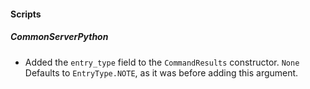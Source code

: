 
#### Scripts
##### CommonServerPython
- Added the `entry_type` field to the `CommandResults` constructor.
  `None` Defaults to `EntryType.NOTE`, as it was before adding this argument.
